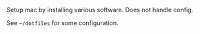 Setup mac by installing various software. Does not handle config.

See `~/dotfiles` for some configuration.
